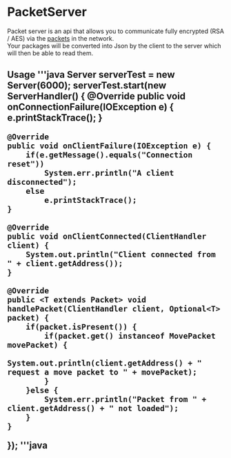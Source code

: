 # PacketServer
Packet server is an api that allows you to communicate fully encrypted (RSA / AES) via the <a href="https://github.com/unldenis/PacketServer/blob/3b9685a3d16fa8a3d7e96882f25ff92db3b1fe8e/src/main/java/com/github/unldenis/packet/Packet.java#L6">packets</a> in the network.<br>
Your packages will be converted into Json by the client to the server which will then be able to read them.
<h2>Usage</2>
'''java
Server serverTest = new Server(6000);
serverTest.start(new ServerHandler() {
    @Override
    public void onConnectionFailure(IOException e) {
        e.printStackTrace();
    }

    @Override
    public void onClientFailure(IOException e) {
        if(e.getMessage().equals("Connection reset"))
            System.err.println("A client disconnected");
        else
            e.printStackTrace();
    }

    @Override
    public void onClientConnected(ClientHandler client) {
        System.out.println("Client connected from " + client.getAddress());
    }

    @Override
    public <T extends Packet> void handlePacket(ClientHandler client, Optional<T> packet) {
        if(packet.isPresent()) {
            if(packet.get() instanceof MovePacket movePacket) {
                System.out.println(client.getAddress() + " request a move packet to " + movePacket);
            }
        }else {
            System.err.println("Packet from " + client.getAddress() + " not loaded");
        }
    }
});
'''java
